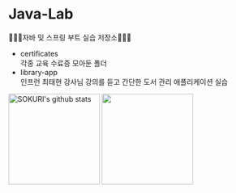 # Java-Lab
🧚🏻‍♀️자바 및 스프링 부트 실습 저장소🧚🏻‍♀️
- certificates  
  각종 교육 수료증 모아둔 폴더
- library-app  
  인프런 최태현 강사님 강의를 듣고 간단한 도서 관리 애플리케이션 실습



<a href="https://github.com/hy2jv"><img align="center" style="height:180px" src="https://github-readme-stats.vercel.app/api?username=hy2jv&show_icons=true&include_all_commits=true&theme=nord&hide_border=true" alt="SOKURI's github stats" /></a>
<a href="https://github.com/hy2jv"><img align="center" style="height:180px" src="https://github-readme-stats.vercel.app/api/top-langs/?username=hy2jv&layout=compact&theme=nord&hide_border=true" /></a> 
